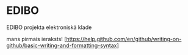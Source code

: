 # EDIBO
EDIBO projekta elektroniskā klade

mans pirmais ieraksts!
[https://help.github.com/en/github/writing-on-github/basic-writing-and-formatting-syntax]

